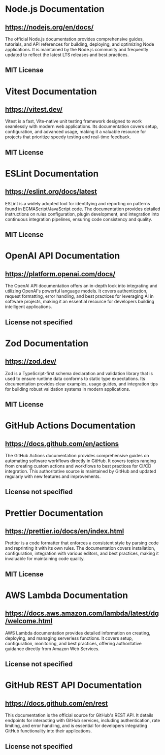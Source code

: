 # Node.js Documentation
## https://nodejs.org/en/docs/
The official Node.js documentation provides comprehensive guides, tutorials, and API references for building, deploying, and optimizing Node applications. It is maintained by the Node.js community and frequently updated to reflect the latest LTS releases and best practices.
## MIT License

# Vitest Documentation
## https://vitest.dev/
Vitest is a fast, Vite-native unit testing framework designed to work seamlessly with modern web applications. Its documentation covers setup, configuration, and advanced usage, making it a valuable resource for projects that prioritize speedy testing and real-time feedback.
## MIT License

# ESLint Documentation
## https://eslint.org/docs/latest
ESLint is a widely adopted tool for identifying and reporting on patterns found in ECMAScript/JavaScript code. The documentation provides detailed instructions on rules configuration, plugin development, and integration into continuous integration pipelines, ensuring code consistency and quality.
## MIT License

# OpenAI API Documentation
## https://platform.openai.com/docs/
The OpenAI API documentation offers an in-depth look into integrating and utilizing OpenAI's powerful language models. It covers authentication, request formatting, error handling, and best practices for leveraging AI in software projects, making it an essential resource for developers building intelligent applications.
## License not specified

# Zod Documentation
## https://zod.dev/
Zod is a TypeScript-first schema declaration and validation library that is used to ensure runtime data conforms to static type expectations. Its documentation provides clear examples, usage guides, and integration tips for building robust validation systems in modern applications.
## MIT License

# GitHub Actions Documentation
## https://docs.github.com/en/actions
The GitHub Actions documentation provides comprehensive guides on automating software workflows directly in GitHub. It covers topics ranging from creating custom actions and workflows to best practices for CI/CD integration. This authoritative source is maintained by GitHub and updated regularly with new features and improvements.
## License not specified

# Prettier Documentation
## https://prettier.io/docs/en/index.html
Prettier is a code formatter that enforces a consistent style by parsing code and reprinting it with its own rules. The documentation covers installation, configuration, integration with various editors, and best practices, making it invaluable for maintaining code quality.
## MIT License

# AWS Lambda Documentation
## https://docs.aws.amazon.com/lambda/latest/dg/welcome.html
AWS Lambda documentation provides detailed information on creating, deploying, and managing serverless functions. It covers setup, configuration, monitoring, and best practices, offering authoritative guidance directly from Amazon Web Services.
## License not specified

# GitHub REST API Documentation
## https://docs.github.com/en/rest
This documentation is the official source for GitHub's REST API. It details endpoints for interacting with GitHub services, including authentication, rate limiting, and error handling, and is essential for developers integrating GitHub functionality into their applications.
## License not specified